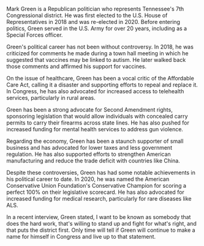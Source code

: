 Mark Green is a Republican politician who represents Tennessee's 7th Congressional district. He was first elected to the U.S. House of Representatives in 2018 and was re-elected in 2020. Before entering politics, Green served in the U.S. Army for over 20 years, including as a Special Forces officer.

Green's political career has not been without controversy. In 2018, he was criticized for comments he made during a town hall meeting in which he suggested that vaccines may be linked to autism. He later walked back those comments and affirmed his support for vaccines.

On the issue of healthcare, Green has been a vocal critic of the Affordable Care Act, calling it a disaster and supporting efforts to repeal and replace it. In Congress, he has also advocated for increased access to telehealth services, particularly in rural areas.

Green has been a strong advocate for Second Amendment rights, sponsoring legislation that would allow individuals with concealed carry permits to carry their firearms across state lines. He has also pushed for increased funding for mental health services to address gun violence.

Regarding the economy, Green has been a staunch supporter of small business and has advocated for lower taxes and less government regulation. He has also supported efforts to strengthen American manufacturing and reduce the trade deficit with countries like China.

Despite these controversies, Green has had some notable achievements in his political career to date. In 2020, he was named the American Conservative Union Foundation's Conservative Champion for scoring a perfect 100% on their legislative scorecard. He has also advocated for increased funding for medical research, particularly for rare diseases like ALS.

In a recent interview, Green stated, I want to be known as somebody that does the hard work, that's willing to stand up and fight for what's right, and that puts the district first. Only time will tell if Green will continue to make a name for himself in Congress and live up to that statement.
